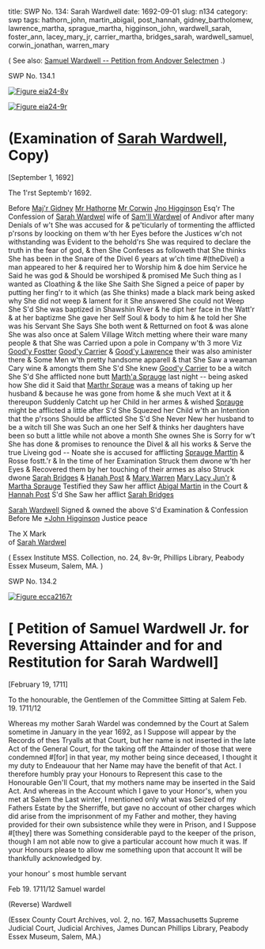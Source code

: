 title: SWP No. 134: Sarah Wardwell
date: 1692-09-01
slug: n134
category: swp
tags: hathorn_john, martin_abigail, post_hannah, gidney_bartholomew, lawrence_martha, sprague_martha, higginson_john, wardwell_sarah, foster_ann, lacey_mary_jr, carrier_martha, bridges_sarah, wardwell_samuel, corwin_jonathan, warren_mary




( See also: [Samuel Wardwell -- Petition from Andover Selectmen](/n3.html#n3.94) .)

<div markdown class="doc" id="n134.1">

<div class="doc_id">SWP No. 134.1</div>


<span markdown class="figure">[![Figure eia24-8v](archives/essex/eia/gifs/eia24-8v.gif)](archives/essex/eia/large/eia24-8v.jpg)</span>

<span markdown class="figure">[![Figure eia24-9r](archives/essex/eia/gifs/eia24-9r.gif)](archives/essex/eia/large/eia24-9r.jpg)</span>

# (Examination of [Sarah Wardwell](/tag/wardwell_sarah.html), Copy) 

[September 1, 1692]

The 1'rst Septemb'r 1692. 

Before [Maj'r Gidney](/tag/gidney_bartholomew.html) [Mr Hathorne](/tag/hathorn_john.html) [Mr Corwin](/tag/corwin_jonathan.html) [Jno Higginson](/tag/higginson_john.html) Esq'r The Confession of [Sarah Wardwel](/tag/wardwell_sarah.html) wife of [Sam'll Wardwel](/tag/wardwell_samuel.html) of Andivor after many Denials of w't She was accused for & pe'ticularly of tormenting the afflicted p'rsons by loocking on them w'th her Eyes before the Justices w'ch not withstanding was Evident to the behold'rs She was required to declare the truth in the fear of god, & then She Confeses as followeth that She thinks She has been in the Snare of the Divel 6 years at w'ch time #(theDivel) a man appeared to her & required her to Worship him & doe him Service he Said he was god & Should be worshiped & promised Me Such thing as I wanted as Cloathing & the like She Saith She Signed a peice of paper by putting her fing'r to it which (as She thinks) made a black mark being asked why She did not weep & lament for it She answered She could not Weep She S'd She was baptized in Shawshin River & he dipt her face in the Watt'r & at her baptizme She gave her Self Soul & body to him & he told her She was his Servant She Says She both went & Retturned on foot & was alone She was also once at Salem Village Witch metting where their ware many people & that She was Carried upon a pole in Company w'th 3 more Viz [Good'y Fostter](/tag/foster_ann.html) [Good'y Carrier](/tag/carrier_martha.html) & [Good'y Lawrence](/tag/lawrence_martha.html) their was also aminister there & Some Men w'th pretty handsome apparell & that She Saw a weaman Cary wine & amongts them She S'd She knew [Good'y Carrier](/tag/carrier_martha.html) to be a witch She S'd She afflicted none butt [Marth'a Sprauge](/tag/sprague_martha.html) last night -- being asked how She did it Said that [Marthr Spraue](/tag/sprague_martha.html) was a means of taking up her husband & because he was gone from home & she much Vext at it & thereupon Suddenly Catcht up her Child in her armes & wished [Sprauge](/tag/sprague_martha.html) might be afflicted a little after S'd She Squezed her Child w'th an Intention that the p'rsons Should be afflicted She S'd She Never New her husband to be a witch till She was Such an one her Self & thinks her daughters have been so butt a little while not above a month She ownes She is Sorry for w't She has done & promises to renounce the Divel & all his works & Serve the true Liveing god -- Noate she is accused for afflicting [Sprauge Marttin](/tag/sprague_martha.html) & Rosse fostt.'r & In the time of her Examination Struck them dwone w'th her Eyes & Recovered them by her touching of their armes as also Struck dwone [Sarah Bridges](/tag/bridges_sarah.html) & [Hanah Post](/tag/post_hannah.html) & [Mary Warren](/tag/warren_mary.html) [Mary Lacy Jun'r](/tag/lacey_mary_jr.html) & [Martha Sprauge](/tag/sprague_martha.html) Testified they Saw her afflict [Abigal Martin](/tag/martin_abigail.html) in the Court & [Hannah Post](/tag/post_hannah.html) S'd She Saw her afflict [Sarah Bridges](/tag/bridges_sarah.html)

[Sarah Wardwell](/tag/wardwell_sarah.html) Signed & owned the above S'd 
Examination & Confession 
Before Me [*John Higginson](/tag/higginson_john.html) Justice peace 

The X Mark  
    of 
[Sarah Wardwel](/tag/wardwell_sarah.html) 

( Essex Institute MSS. Collection, no. 24, 8v-9r, Phillips Library, Peabody Essex Museum, Salem, MA. )

</div>

<div markdown class="doc" id="n134.2">

<div class="doc_id">SWP No. 134.2</div>

<span markdown class="figure">[![Figure ecca2167r](archives/essex/ecca/gifs/ecca2167r.gif)](archives/essex/eia/large/ecca2167r.jpg)</span>


# [ Petition of Samuel Wardwell Jr. for Reversing Attainder and for and Restitution for Sarah Wardwell]

[February 19, 1711]

To the honourable, the Gentlemen of the Committee Sitting at Salem Feb. 19.
1711/12

Whereas my mother Sarah Wardel was condemned by the Court at Salem sometime in
January in the year 1692, as I Suppose will appear by the Records of thes Tryalls at that
Court, but her name is not inserted in the late Act of the General Court, for the taking off
the Attainder of those that were condemned #[for] in that year, my mother being since
deceased, I thought it my duty to Endeauour that her Name may have the benefit of that
Act. I therefore humbly pray your Honours to Represent this case to the Honourable Gen'll
Court, that my mothers name may be inserted in the Said Act. And whereas in the Account
which I gave to your Honor's, when you met at Salem the Last winter, I mentioned only
what was Seized of my Fathers Estate by the Sherriffe, but gave no account of other charges
which did arise from the imprisonment of my Father and mother, they having provided for
their own subsistence while they were in Prison, and I Suppose #[they] there was Something
considerable payd to the keeper of the prison, though I am not able now to give a particular
account how much it was. If your Honours please to allow me something upon that account
It will be thankfully acknowledged by.

your honour' s
most humble servant


Feb 19. 1711/12 Samuel wardel

(Reverse) Wardwell

(Essex County Court Archives, vol. 2, no. 167, Massachusetts Supreme Judicial Court, Judicial Archives, James Duncan Phillips Library, Peabody Essex Museum, Salem, MA.)
